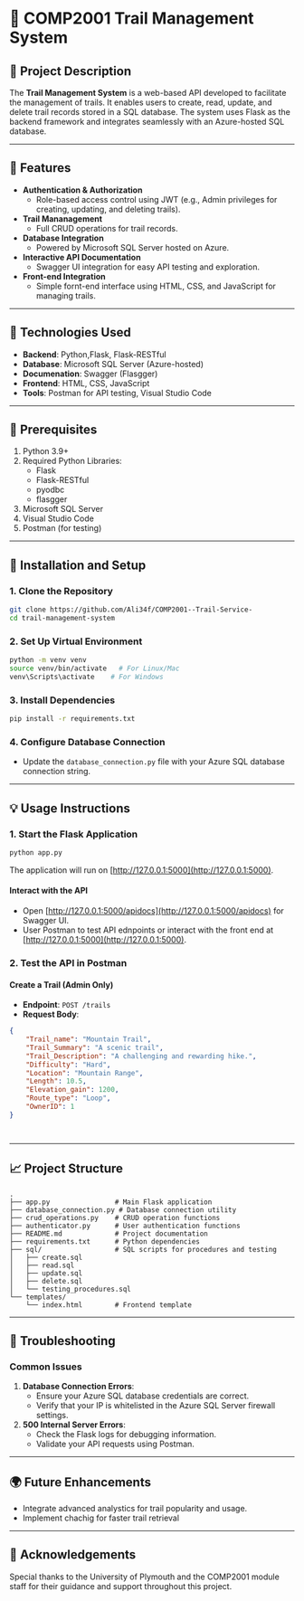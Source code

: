 # 🔄 COMP2001 Trail Management System

## 📄 Project Description
The **Trail Management System** is a web-based API developed to facilitate the management of trails. It enables users to create, read, update, and delete trail records stored in a SQL database. The system uses Flask as the backend framework and integrates seamlessly with an Azure-hosted SQL database.

---

## 🔧 Features

- **Authentication & Authorization**
  - Role-based access control using JWT (e.g., Admin privileges for creating, updating, and deleting trails).
- **Trail Mananagement**
  - Full CRUD operations for trail records.
- **Database Integration**
  - Powered by Microsoft SQL Server hosted on Azure.
- **Interactive API Documentation**
  - Swagger UI integration for easy API testing and exploration.
- **Front-end Integration**
  - Simple fornt-end interface using HTML, CSS, and JavaScript for managing trails.

---

## 🎨 Technologies Used

- **Backend**: Python,Flask, Flask-RESTful
- **Database**: Microsoft SQL Server (Azure-hosted)
- **Documenation**: Swagger (Flasgger)
- **Frontend**: HTML, CSS, JavaScript
- **Tools**: Postman for API testing, Visual Studio Code 

---

## 🔎 Prerequisites

1. Python 3.9+
2. Required Python Libraries:
   - Flask
   - Flask-RESTful
   - pyodbc
   - flasgger
3. Microsoft SQL Server
4. Visual Studio Code
5. Postman (for testing)

---

## 🚀 Installation and Setup

### 1. Clone the Repository
```bash
git clone https://github.com/Ali34f/COMP2001--Trail-Service-
cd trail-management-system
```

### 2. Set Up Virtual Environment
```bash
python -m venv venv
source venv/bin/activate   # For Linux/Mac
venv\Scripts\activate    # For Windows
```

### 3. Install Dependencies
```bash
pip install -r requirements.txt
```

### 4. Configure Database Connection
- Update the `database_connection.py` file with your Azure SQL database connection string.

---

## 💡 Usage Instructions

### 1. Start the Flask Application
```bash
python app.py
```
The application will run on [http://127.0.0.1:5000](http://127.0.0.1:5000).
#### Interact with the API
- Open [http://127.0.0.1:5000/apidocs](http://127.0.0.1:5000/apidocs) for Swagger UI.
- User Postman to test API ednpoints or interact with the front end at [http://127.0.0.1:5000](http://127.0.0.1:5000).

### 2. Test the API in Postman
#### Create a Trail (Admin Only)
- **Endpoint**: `POST /trails`
- **Request Body**:
```json
{
    "Trail_name": "Mountain Trail",
    "Trail_Summary": "A scenic trail",
    "Trail_Description": "A challenging and rewarding hike.",
    "Difficulty": "Hard",
    "Location": "Mountain Range",
    "Length": 10.5,
    "Elevation_gain": 1200,
    "Route_type": "Loop",
    "OwnerID": 1
}




```


---

## 📈 Project Structure
```plaintext
.
├── app.py                # Main Flask application
├── database_connection.py # Database connection utility
├── crud_operations.py    # CRUD operation functions
├── authenticator.py      # User authentication functions
├── README.md             # Project documentation
├── requirements.txt      # Python dependencies
├── sql/                  # SQL scripts for procedures and testing
│   ├── create.sql
│   ├── read.sql
│   ├── update.sql
│   ├── delete.sql
│   └── testing_procedures.sql
└── templates/
    └── index.html        # Frontend template
```

---

## 🔧 Troubleshooting

### Common Issues
1. **Database Connection Errors**:
   - Ensure your Azure SQL database credentials are correct.
   - Verify that your IP is whitelisted in the Azure SQL Server firewall settings.
2. **500 Internal Server Errors**:
   - Check the Flask logs for debugging information.
   - Validate your API requests using Postman.

---

## 🌍 Future Enhancements
- Integrate advanced analystics for trail popularity and usage.
- Implement chachig for faster trail retrieval

---

## 🙏 Acknowledgements
Special thanks to the University of Plymouth and the COMP2001 module staff for their guidance and support throughout this project.
